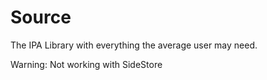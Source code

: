 # Source
The IPA Library with everything the average user may need.

Warning: Not working with SideStore
